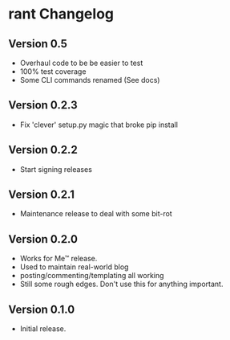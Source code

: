 rant Changelog
==============

Version 0.5
-------------
- Overhaul code to be be easier to test
- 100% test coverage
- Some CLI commands renamed (See docs)

Version 0.2.3
-------------
- Fix 'clever' setup.py magic that broke pip install

Version 0.2.2
-------------
- Start signing releases

Version 0.2.1
-------------
- Maintenance release to deal with some bit-rot

Version 0.2.0
-------------
- Works for Me™ release.
- Used to maintain real-world blog
- posting/commenting/templating all working
- Still some rough edges. Don't use this for anything important.

Version 0.1.0
-------------
- Initial release.
